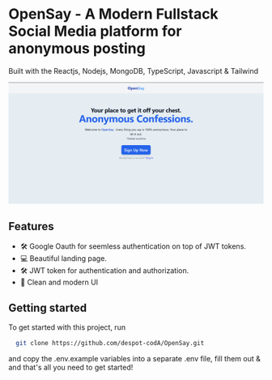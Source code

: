 # OpenSay - A Modern Fullstack Social Media platform for anonymous posting

Built with the Reactjs, Nodejs, MongoDB, TypeScript, Javascript & Tailwind

![Project Image](https://github.com/despot-codA/OpenSay/blob/main/Client/public/Screenshot_LandingPage.png)


## Features

- 🛠️ Google Oauth for seemless authentication on top of JWT tokens.
- 💻 Beautiful landing page.
- 🛠️ JWT token for authentication and authorization.
- 🌟 Clean and modern UI

## Getting started

To get started with this project, run

```bash
  git clone https://github.com/despot-codA/OpenSay.git
```

and copy the .env.example variables into a separate .env file, fill them out & and that's all you need to get started!
